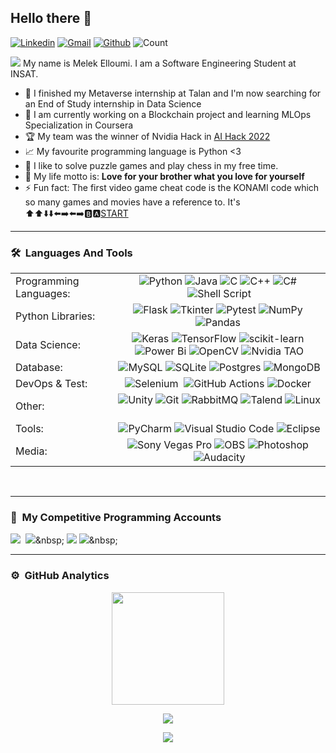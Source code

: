 ## Hello there 👋
[![Linkedin](https://img.shields.io/badge/-melek_elloumi-blue?style=flat&logo=Linkedin&logoColor=white)](https://www.linkedin.com/in/melek-elloumi/) [![Gmail](https://img.shields.io/badge/-melek_elloumi-c14438?style=flat&logo=Gmail&logoColor=white)](mailto:melek.elloumi@insat.ucar.tn) [![Github](https://img.shields.io/github/followers/MelekElloumi?label=Follow&style=social)](https://github.com/MelekElloumi) ![Count](https://visitor-badge.laobi.icu/badge?page_id=MelekElloumi.MelekElloumi)

<img src="https://readme-typing-svg.herokuapp.com?lines=Software+Engineering+Student;Data%20Science%20Enthusiast;Nvidia%20AI%20Hack%20Winner;Problem%20Solver&center=false&width=500&height=50">
My name is Melek Elloumi. I am a Software Engineering Student at INSAT. 

- 🔭&nbsp;I finished my Metaverse internship at Talan and I'm now searching for an End of Study internship in Data Science
- 🎯&nbsp;I am currently working on a Blockchain project and learning MLOps Specialization in Coursera
- 🏆&nbsp;My team was the winner of Nvidia Hack in [AI Hack 2022](https://www.linkedin.com/posts/melek-elloumi_nvidia-aihack-computervision-activity-6970827699955118080-lDIC?utm_source=share&utm_medium=member_desktop)
- 📈&nbsp;My favourite programming language is Python <3
- 🎲&nbsp;I like to solve puzzle games and play chess in my free time.
- 💫&nbsp;My life motto is: **Love for your brother what you love for yourself**
- ⚡&nbsp;Fun fact: The first video game cheat code is the KONAMI code which so many games and movies have a reference to. It's ⬆️⬆️⬇️⬇️⬅️➡️⬅️➡️🅱️🅰️<ins>START</ins>

---------------------------------------------------------------------------------------------------------------
### 🛠 &nbsp;**Languages And Tools**

|  |  |
| :----------- | :-----------: |
|Programming Languages: | ![Python](https://img.shields.io/badge/-Python-FFD700?style=flat&logo=python&logoColor=white)&nbsp;![Java](https://img.shields.io/badge/-Java-FFD700?style=flat&logo=Java&logoColor=white)&nbsp;![C](https://img.shields.io/badge/-C-FFD700?style=flat&logo=C&logoColor=white)&nbsp;![C++](https://img.shields.io/badge/-C++-C0C0C0?style=flat&logo=C%2B%2B&logoColor=white)&nbsp;![C#](https://img.shields.io/badge/c%23-C0C0C0?style=flat&logo=c-sharp&logoColor=white)&nbsp;![Shell Script](https://img.shields.io/badge/shell_script-CD7F32?style=flat&logo=gnu-bash&logoColor=white)|
| Python Libraries: |![Flask](https://img.shields.io/badge/flask-FFD700?style=flat&logo=flask&logoColor=white)&nbsp;![Tkinter](https://img.shields.io/badge/Tkinter-FFD700?style=flat&logo=python&logoColor=white)&nbsp;![Pytest](https://img.shields.io/badge/Pytest-FFD700?style=flat&logo=python&logoColor=white)&nbsp;![NumPy](https://img.shields.io/badge/numpy-C0C0C0?style=flat&logo=numpy&logoColor=white)&nbsp;![Pandas](https://img.shields.io/badge/pandas-C0C0C0?style=flat&logo=pandas&logoColor=white)&nbsp;
| Data Science: | ![Keras](https://img.shields.io/badge/Keras-FFD700?style=flat&logo=Keras&logoColor=white)&nbsp;![TensorFlow](https://img.shields.io/badge/TensorFlow-C0C0C0?style=flat&logo=TensorFlow&logoColor=white)&nbsp;![scikit-learn](https://img.shields.io/badge/scikit--learn-C0C0C0?style=flat&logo=scikit-learn&logoColor=white)&nbsp;![Power Bi](https://img.shields.io/badge/Power%20BI-C0C0C0?style=flat&logo=powerbi&logoColor=white)&nbsp;![OpenCV](https://img.shields.io/badge/OpenCV-CD7F32?style=flat&logo=OpenCV&logoColor=white)&nbsp;![Nvidia TAO](https://img.shields.io/badge/Nvidia%20TAO-CD7F32?style=flat&logo=nVIDIA&logoColor=white)
| Database: |![MySQL](https://img.shields.io/badge/mysql-FFD700?style=flat&logo=mysql&logoColor=white)&nbsp;![SQLite](https://img.shields.io/badge/sqlite-FFD700?style=flat&logo=sqlite&logoColor=white)&nbsp;![Postgres](https://img.shields.io/badge/postgres-C0C0C0?style=flat&logo=postgresql&logoColor=white)&nbsp;![MongoDB](https://img.shields.io/badge/MongoDB-CD7F32?style=flat&logo=mongodb&logoColor=white)
| DevOps & Test: |![Selenium](https://img.shields.io/badge/-selenium-FFD700?style=flat&logo=selenium&logoColor=white)&nbsp; ![GitHub Actions](https://img.shields.io/badge/github%20actions-C0C0C0?style=flat&logo=githubactions&logoColor=white)&nbsp;![Docker](https://img.shields.io/badge/docker-CD7F32?style=flat&logo=docker&logoColor=white)&nbsp;
| Other: |![Unity](https://img.shields.io/badge/Unity-FFD700?style=flat&logo=unity&logoColor=white)&nbsp;![Git](https://img.shields.io/badge/-Git-C0C0C0?style=flat&logo=git&logoColor=white)&nbsp;![RabbitMQ](https://img.shields.io/badge/Rabbitmq-C0C0C0?style=flat&logo=rabbitmq&logoColor=white)&nbsp;![Talend](https://img.shields.io/badge/-Talend-CD7F32?style=flat)&nbsp;![Linux](https://img.shields.io/badge/Linux-CD7F32?style=flat&logo=linux&logoColor=white)&nbsp;
| Tools: |![PyCharm](https://img.shields.io/badge/pycharm-FFD700?style=flat&logo=pycharm&logoColor=white)&nbsp;![Visual Studio Code](https://img.shields.io/badge/Visual%20Studio%20Code-C0C0C0?style=flat&logo=visual-studio-code&logoColor=white)&nbsp;![Eclipse](https://img.shields.io/badge/Eclipse-C0C0C0?style=flat&logo=Eclipse&logoColor=white)
| Media: |![Sony Vegas Pro](https://img.shields.io/badge/-Sony%20Vegas%20Pro-FFD700?style=flat)&nbsp;![OBS](https://img.shields.io/badge/-OBS-FFD700?style=flat)&nbsp;![Photoshop](https://img.shields.io/badge/-Photoshop-C0C0C0?style=flat&logo=adobe-photoshop&logoColor=white)&nbsp;![Audacity](https://img.shields.io/badge/Audacity-C0C0C0?style=flat&logo=audacity&logoColor=white)

<br>

---------------------------------------------------------------------------------------------------------------
### 🧠 &nbsp;**My Competitive Programming Accounts**
[<img src="https://img.shields.io/badge/-CodinGame-F2BB13?style=for-the-badge">](https://www.codingame.com/profile/6af94ec3a70ab2ba8c59e9b1ee66a2f81205394)&nbsp; [<img src="https://img.shields.io/badge/LeetCode-000000?style=for-the-badge&logo=LeetCode&logoColor=#d16c06">]([https://www.hackerrank.com/melek_elloumi](https://leetcode.com/MelekElloumi/))&nbsp; [<img src="https://img.shields.io/badge/-Hackerrank-2EC866?style=for-the-badge&logo=HackerRank&logoColor=white">](https://www.hackerrank.com/melek_elloumi)&nbsp;[<img src="https://img.shields.io/badge/Codeforces-445f9d?style=for-the-badge&logo=Codeforces&logoColor=white">]([https://www.hackerrank.com/melek_elloumi](https://codeforces.com/profile/Malloumario))&nbsp;

---------------------------------------------------------------------------------------------------------------
### ⚙️ &nbsp;**GitHub Analytics**

<p align="center">
<a href="https://github.com/MelekElloumi">
  <img height="180em" src="https://github-readme-stats-eight-theta.vercel.app/api?username=MelekElloumi&show_icons=true&theme=algolia&include_all_commits=true&count_private=true&hide=prs,issues"/>
</a>
</p>
<p align="center">
<img align="center" src="https://activity-graph.herokuapp.com/graph?username=MelekElloumi&layout=compact&theme=rogue"/>
  </p>
  <p align="center">
<img align="center" src="https://github-readme-streak-stats.herokuapp.com/?user=MelekElloumi&theme=algolia"/>
  </p>
